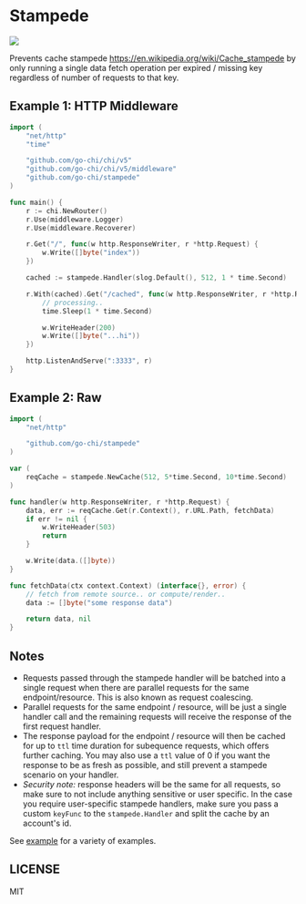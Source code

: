 # Stampede

![](https://github.com/go-chi/stampede/workflows/build/badge.svg?branch=master)

Prevents cache stampede https://en.wikipedia.org/wiki/Cache_stampede by only running a
single data fetch operation per expired / missing key regardless of number of requests to that key.


## Example 1: HTTP Middleware

```go
import (
	"net/http"
	"time"

	"github.com/go-chi/chi/v5"
	"github.com/go-chi/chi/v5/middleware"
	"github.com/go-chi/stampede"
)

func main() {
	r := chi.NewRouter()
	r.Use(middleware.Logger)
	r.Use(middleware.Recoverer)

	r.Get("/", func(w http.ResponseWriter, r *http.Request) {
		w.Write([]byte("index"))
	})

	cached := stampede.Handler(slog.Default(), 512, 1 * time.Second)

	r.With(cached).Get("/cached", func(w http.ResponseWriter, r *http.Request) {
		// processing..
		time.Sleep(1 * time.Second)

		w.WriteHeader(200)
		w.Write([]byte("...hi"))
	})

	http.ListenAndServe(":3333", r)
}
```


## Example 2: Raw

```go
import (
	"net/http"

	"github.com/go-chi/stampede"
)

var (
	reqCache = stampede.NewCache(512, 5*time.Second, 10*time.Second)
)

func handler(w http.ResponseWriter, r *http.Request) {	
	data, err := reqCache.Get(r.Context(), r.URL.Path, fetchData)
	if err != nil {	
		w.WriteHeader(503)
		return	
	}

	w.Write(data.([]byte))
}

func fetchData(ctx context.Context) (interface{}, error) {
	// fetch from remote source.. or compute/render..
	data := []byte("some response data")

	return data, nil	
}
```

## Notes

* Requests passed through the stampede handler will be batched into a single request
when there are parallel requests for the same endpoint/resource. This is also known
as request coalescing.
* Parallel requests for the same endpoint / resource, will be just a single handler call
and the remaining requests will receive the response of the first request handler.
* The response payload for the endpoint / resource will then be cached for up to `ttl`
time duration for subequence requests, which offers further caching. You may also
use a `ttl` value of 0 if you want the response to be as fresh as possible, and still
prevent a stampede scenario on your handler.
* *Security note:* response headers will be the same for all requests, so make sure
to not include anything sensitive or user specific. In the case you require user-specific
stampede handlers, make sure you pass a custom `keyFunc` to the `stampede.Handler` and
split the cache by an account's id.

See [example](_example/with_key.go) for a variety of examples.


## LICENSE

MIT
